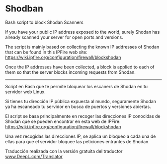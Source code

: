 # Shodban
Bash script to block Shodan Scanners

If you have your public IP address exposed to the world, surely Shodan has already scanned your server for open ports and versions.

The script is mainly based on collecting the known IP addresses of Shodan that can be found in this IPFire web site: https://wiki.ipfire.org/configuration/firewall/blockshodan

Once the IP addresses have been collected, a block is applied to each of them so that the server blocks incoming requests from Shodan.

------------------------------------------------------------------------------------------------------------------------------------------------------------------------------------------------
Script en Bash que te permite bloquear los escaners de Shodan en tu servidor web Linux.

Si tienes tu dirección IP pública expuesta al mundo, seguramente Shodan ya ha escaneado tu servidor en busca de puertos y versiones abiertas.

El script se basa principalmente en recoger las direcciones IP conocidas de Shodan que se pueden encontrar en esta web de IPFire: https://wiki.ipfire.org/configuration/firewall/blockshodan

Una vez recogidas las direcciones IP, se aplica un bloqueo a cada una de ellas para que el servidor bloquee las peticiones entrantes de Shodan.

Traducción realizada con la versión gratuita del traductor www.DeepL.com/Translator

